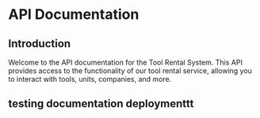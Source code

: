 # API Documentation

## Introduction

Welcome to the API documentation for the Tool Rental System. This API provides access to the functionality of our tool rental service, allowing you to interact with tools, units, companies, and more.

## testing documentation deploymenttt